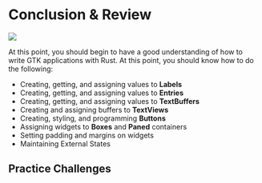 # Conclusion & Review

<img src="images/ch03_complete.png" />

At this point, you should begin to have a good understanding of how to write GTK
applications with Rust. At this point, you should know how to do the following:

- Creating, getting, and assigning values to **Labels**
- Creating, getting, and assigning values to **Entries**
- Creating, getting, and assigning values to **TextBuffers**
- Creating and assigning buffers to **TextViews**
- Creating, styling, and programming **Buttons**
- Assigning widgets to **Boxes** and **Paned** containers
- Setting padding and margins on widgets
- Maintaining External States

## Practice Challenges
